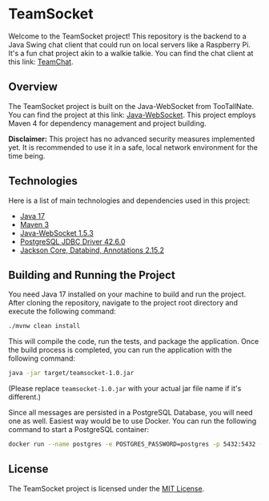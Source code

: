 # TeamSocket

Welcome to the TeamSocket project! This repository is the backend to a Java Swing chat client that could run on local servers like a Raspberry Pi. It's a fun chat project akin to a walkie talkie. You can find the chat client at this link: [TeamChat](https://github.com/soeguet/teamchat).

## Overview

The TeamSocket project is built on the Java-WebSocket from TooTallNate. You can find the project at this link: [Java-WebSocket](https://github.com/TooTallNate/Java-WebSocket). This project employs Maven 4 for dependency management and project building.

**Disclaimer:** This project has no advanced security measures implemented yet. It is recommended to use it in a safe, local network environment for the time being.

## Technologies

Here is a list of main technologies and dependencies used in this project:

- [Java 17](https://openjdk.java.net/projects/jdk/17/)
- [Maven 3](https://maven.apache.org/)
- [Java-WebSocket 1.5.3](https://github.com/TooTallNate/Java-WebSocket)
- [PostgreSQL JDBC Driver 42.6.0](https://jdbc.postgresql.org/)
- [Jackson Core, Databind, Annotations 2.15.2](https://github.com/FasterXML/jackson)

## Building and Running the Project

You need Java 17 installed on your machine to build and run the project. After cloning the repository, navigate to the project root directory and execute the following command:

```bash
./mvnw clean install
```

This will compile the code, run the tests, and package the application. Once the build process is completed, you can run the application with the following command:

```bash
java -jar target/teamsocket-1.0.jar
```

(Please replace `teamsocket-1.0.jar` with your actual jar file name if it's different.)

Since all messages are persisted in a PostgreSQL Database, you will need one as well. Easiest way would be to use Docker. You can run the following command to start a PostgreSQL container:

```bash
docker run --name postgres -e POSTGRES_PASSWORD=postgres -p 5432:5432 -d postgres
```

## License

The TeamSocket project is licensed under the [MIT License](https://choosealicense.com/licenses/mit/).
